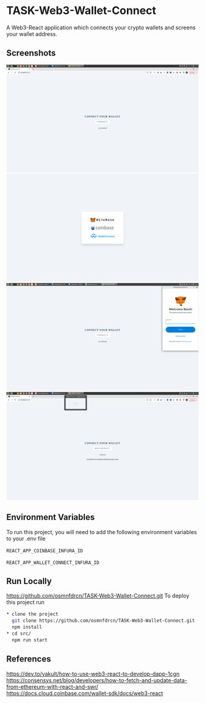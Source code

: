 # TASK-Web3-Wallet-Connect

A Web3-React application which connects your crypto wallets and screens your wallet address.

## Screenshots

![App Screenshot](./screenshots/Screenshot%20from%202022-08-11%2007-18-36.png)
![App Screenshot](./screenshots/Screenshot%20from%202022-08-11%2005-03-22.png)
![App Screenshot](./screenshots/Screenshot%20from%202022-08-11%2005-03-13.png)
![App Screenshot](./screenshots/Screenshot%20from%202022-08-11%2007-18-28.png)

## Environment Variables

To run this project, you will need to add the following environment variables to your .env file

`REACT_APP_COINBASE_INFURA_ID`

`REACT_APP_WALLET_CONNECT_INFURA_ID`

## Run Locally

https://github.com/osmnfdrcn/TASK-Web3-Wallet-Connect.git
To deploy this project run

```bash
* clone the project
  git clone https://github.com/osmnfdrcn/TASK-Web3-Wallet-Connect.git
  npm install
* cd src/
  npm run start
```

## References

https://dev.to/yakult/how-to-use-web3-react-to-develop-dapp-1cgn
https://consensys.net/blog/developers/how-to-fetch-and-update-data-from-ethereum-with-react-and-swr/
https://docs.cloud.coinbase.com/wallet-sdk/docs/web3-react
